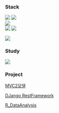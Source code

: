 

<!--
**Yejun4911/Yejun4911** is a ✨ _special_ ✨ repository because its `README.md` (this file) appears on your GitHub profile.

Here are some ideas to get you started:

- 🔭 I’m currently working on ...
- 🌱 I’m currently learning ...
- 👯 I’m looking to collaborate on ...
- 🤔 I’m looking for help with ...
- 💬 Ask me about ...
- 📫 How to reach me: ...
- 😄 Pronouns: ...
- ⚡ Fun fact: ...
-->
### Stack <br>
<img src="https://img.shields.io/badge/Java-FF3366?style=flat-square&logo=Java&logoColor=white"/></a>
<img src="https://img.shields.io/badge/Spring-66CC99?style=flat-square&logo=Spring&logoColor=white"/></a><br>
<img src="https://img.shields.io/badge/Mysql-66CCCC?style=flat-square&logo=Mysql&logoColor=white"/></a><br>
<img src="https://img.shields.io/badge/Python-3766AB?style=flat-square&logo=Python&logoColor=white"/></a>
<img src="https://img.shields.io/badge/DJango-111165?style=flat-square&logo=DJango&logoColor=white"/></a><br>
<!-- <img src="https://img.shields.io/badge/CSS-993366?style=flat-square&logo=CSS&logoColor=white"/></a> -->
<!-- <img src="https://img.shields.io/badge/HTML-33CCCC?style=flat-square&logo=HTML&logoColor=white"/></a> -->
<!-- <img src="https://img.shields.io/badge/JavaScript-00CCFF?style=flat-square&logo=JavaScript&logoColor=white"/></a><br> -->
<img src="https://img.shields.io/badge/AWS-FF9900?style=flat-square&logo=AmazonAWS&logoColor=white"/></a>

### Study <br>
<a href="https://www.notion.so/b1ad75abea70481cb47a67ff70f18ae1"><img src="https://img.shields.io/badge/Notion-FF9900?style=flat-square&logo=Notion&logoColor=white"/></a>

### Project <br>

[MVC2모델](https://github.com/Yejun4911/GollaJo) <br>

[DJango RestFramework](https://github.com/Yejun4911/Dalgona) <br>

[R_DataAnalysis](https://github.com/Yejun4911/Airpollution_DataAnalysis) <br>
 

